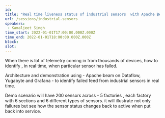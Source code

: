 ```yaml
---
id: 
title: "Real time liveness status of industrial sensors  with Apache Beam on Dataflow runner and Yugabyte"
url: /sessions/industrial-sensors
speakers:
 - Kamaljeet Singh
time_start: 2022-01-01T17:00:00.000Z.000Z
time_end: 2022-01-01T18:00:00.000Z.000Z
block: 
slot: 
---
```


When there is lot of telemetry coming in from thousands of devices, how to identify , in real time, when particular sensor has failed.

Architecture and demonstration using - Apache beam on Dataflow, Yugabyte and Grafana - to identify failed feed from industrial sensors in real time.



Demo scenario will have 200 sensors across - 5 factories , each factory with 6 sections and 6 different types of sensors.  it will illustrate not only failures but see how the sensor status changes back to active when put back into service.

